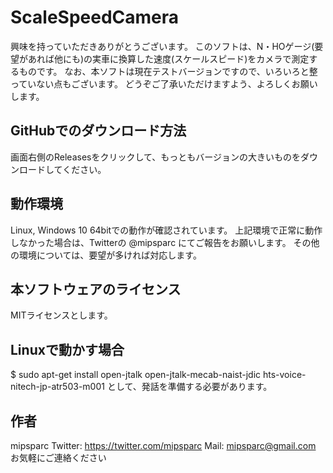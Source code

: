 # ScaleSpeedCamera
興味を持っていただきありがとうございます。
このソフトは、N・HOゲージ(要望があれば他にも)の実車に換算した速度(スケールスピード)をカメラで測定するものです。
なお、本ソフトは現在テストバージョンですので、いろいろと整っていない点もございます。
どうぞご了承いただけますよう、よろしくお願いします。

## GitHubでのダウンロード方法
画面右側のReleasesをクリックして、もっともバージョンの大きいものをダウンロードしてください。

## 動作環境
Linux, Windows 10 64bitでの動作が確認されています。
上記環境で正常に動作しなかった場合は、Twitterの @mipsparc にてご報告をお願いします。
その他の環境については、要望が多ければ対応します。

## 本ソフトウェアのライセンス
MITライセンスとします。

## Linuxで動かす場合
$ sudo apt-get install open-jtalk open-jtalk-mecab-naist-jdic hts-voice-nitech-jp-atr503-m001
として、発話を準備する必要があります。

## 作者
mipsparc
Twitter: https://twitter.com/mipsparc
Mail: mipsparc@gmail.com
お気軽にご連絡ください
